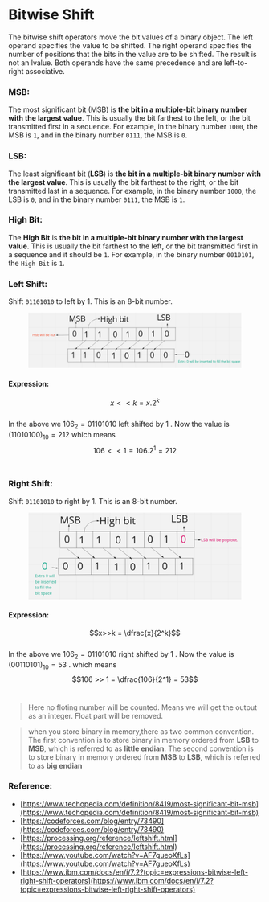 # Bitwise Shift

The bitwise shift operators move the bit values of a binary object. The left operand specifies the value to be shifted. The right operand specifies the number of positions that the bits in the value are to be shifted. The result is not an lvalue. Both operands have the same precedence and are left-to-right associative.

### MSB:

The most significant bit (MSB) is **the bit in a multiple-bit binary number with the largest value**. This is usually the bit farthest to the left, or the bit transmitted first in a sequence. For example, in the binary number `1000`, the MSB is `1`, and in the binary number `0111`, the MSB is `0`.

### LSB:

The least significant bit (**LSB**) is **the bit in a multiple-bit binary number with the largest value**. This is usually the bit farthest to the right, or the bit transmitted last in a sequence. For example, in the binary number `1000`, the LSB is `0`, and in the binary number `0111`, the MSB is `1`.

### High Bit:

The **High Bit** is **the bit in a multiple-bit binary number with the largest value**. This is usually the bit farthest to the left, or the bit transmitted first in a sequence and it should be `1`. For example, in the binary number `0010101`, the `High Bit` is `1`.

### Left Shift:

Shift `01101010` to left by 1. This is an 8-bit number.

<figure><img src="../../.gitbook/assets/left_shift.png" alt=""><figcaption></figcaption></figure>

#### Expression:

$$x << k = x.2^k$$\
In the above we   $106_{2} = 01101010$    left shifted by 1 . Now the value is  $(11010100)_{10}= 212$ which means\
$$106 << 1 = 106.2^1 = 212$$​

### Right Shift:

Shift `01101010` to right by 1. This is an 8-bit number.

<figure><img src="../../.gitbook/assets/right_shift.png" alt=""><figcaption></figcaption></figure>

#### Expression:

$$x>>k = \dfrac{x}{2^k}$$\
In the above we $106_{2} = 01101010$ right shifted by 1 . Now the value is $(00110101)_{10}= 53$ . which means\
$$106 >> 1 = \dfrac{106}{2^1} = 53$$​

> Here no floting number will be counted. Means we will get the output as an integer. Float part will be removed.

> when you store binary in memory,there as two common convention. The first convention is to store binary in memory ordered from **LSB** to **MSB**, which is referred to as **little endian**. The second convention is to store binary in memory ordered from **MSB** to **LSB**, which is referred to as **big endian**

### Reference:

* [https://www.techopedia.com/definition/8419/most-significant-bit-msb](https://www.techopedia.com/definition/8419/most-significant-bit-msb)
* [https://codeforces.com/blog/entry/73490](https://codeforces.com/blog/entry/73490)
* [https://processing.org/reference/leftshift.html](https://processing.org/reference/leftshift.html)
* [https://www.youtube.com/watch?v=AF7gueoXfLs](https://www.youtube.com/watch?v=AF7gueoXfLs)
* [https://www.ibm.com/docs/en/i/7.2?topic=expressions-bitwise-left-right-shift-operators](https://www.ibm.com/docs/en/i/7.2?topic=expressions-bitwise-left-right-shift-operators)
